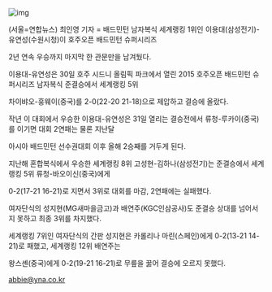 ![img](http://img.yonhapnews.co.kr/photo/yna/YH/2015/04/27/PYH2015042701720034000_P2.jpg)

(서울=연합뉴스) 최인영 기자 = 배드민턴 남자복식 세계랭킹 1위인 이용대(삼성전기)-유연성(수원시청)이 호주오픈 배드민턴 슈퍼시리즈 

2년 연속 우승까지 마지막 한 관문만을 남겨뒀다.

이용대-유연성은 30일 호주 시드니 올림픽 파크에서 열린 2015 호주오픈 배드민턴 슈퍼시리즈 남자복식 준결승에서 세계랭킹 5위 

차이뱌오-훙웨이(중국)를 2-0(22-20 21-18)으로 제압하고 결승에 올랐다.

작년 이 대회에서 우승한 이용대-유연성은 31일 열리는 결승전에서 류청-루카이(중국)를 이기면 대회 2연패는 물론 지난달 

아시아 배드민턴 선수권대회 이후 올해 2승째를 거두게 된다.

지난해 혼합복식에서 우승한 세계랭킹 8위 고성현-김하나(삼성전기)는 준결승에서 세계랭킹 5위 류청-바오이신(중국)에게 
 
0-2(17-21 16-21)로 지면서 3위로 대회를 마감, 2연패에는 실패했다.  

여자단식의 성지현(MG새마을금고)과 배연주(KGC인삼공사)도 준결승 상대를 넘어서지 못하고 최종 3위를 차지했다. 

세계랭킹 7위인 여자단식의 간판 성지현은 카롤리나 마린(스페인)에게 0-2(13-21 14-21)로 패했고, 세계랭킹 12위 배연주는 

왕스셴(중국)에게 0-2(19-21 16-21)로 무릎을 꿇어 결승에 오르지 못했다. 

abbie@yna.co.kr 
